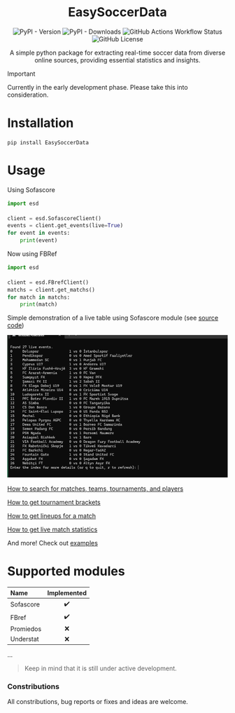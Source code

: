 <h1 align="center">EasySoccerData</h1>

<p align="center">
<img alt="PyPI - Version" src="https://img.shields.io/pypi/v/EasySoccerData?color=00329e">
<img alt="PyPI - Downloads" src="https://img.shields.io/pypi/dm/EasySoccerData?color=009903">
<img alt="GitHub Actions Workflow Status" src="https://img.shields.io/github/actions/workflow/status/manucabral/easysoccerdata/pylint.yml">
<img alt="GitHub License" src="https://img.shields.io/github/license/manucabral/easysoccerdata">
</p>

<p align="center">
A simple python package for extracting real-time soccer data from diverse online sources, providing essential statistics and insights.
</p>


> [!IMPORTANT]  
> Currently in the early development phase. Please take this into consideration.

# Installation
```
pip install EasySoccerData
```

# Usage

Using Sofascore
```py
import esd

client = esd.SofascoreClient()
events = client.get_events(live=True)
for event in events:
    print(event)
```

Now using FBRef
```py
import esd

client = esd.FBrefClient()
matchs = client.get_matchs()
for match in matchs:
    print(match)
```

Simple demonstration of a live table using Sofascore module (see [source code](https://github.com/manucabral/EasySoccerData/blob/main/examples/live_table.py))
<p align="center">
<img src="https://github.com/manucabral/EasySoccerData/blob/main/assets/sofascore-live-table.gif" width="550" title="LiveTableUsingSofascore">
</p>

[How to search for matches, teams, tournaments, and players](https://github.com/manucabral/EasySoccerData/blob/main/examples/search_matchs.py)

[How to get tournament brackets](https://github.com/manucabral/EasySoccerData/blob/main/examples/tournament_bracket.py)

[How to get lineups for a match](https://github.com/manucabral/EasySoccerData/blob/main/examples/match_lineups.py)

[How to get live match statistics](https://github.com/manucabral/EasySoccerData/blob/main/examples/get_live_matchs.py)


And more! Check out [examples](https://github.com/manucabral/EasySoccerData/tree/main/examples)

# Supported modules

| Name | Implemented |
| :---  | :---: |
| Sofascore   | ✔️ |
| FBref    | ✔️ |
| Promiedos    | ❌ |
| Understat | ❌ |
...
> Keep in mind that it is still under active development.

### Constributions
All constributions, bug reports or fixes and ideas are welcome.
